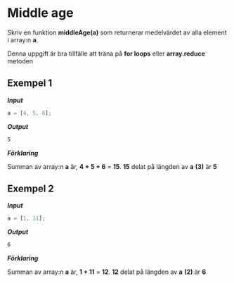 # Middle age

Skriv en funktion **middleAge(a)** som returnerar medelvärdet av alla element i array:n **a**.

Denna uppgift är bra tillfälle att träna på **for loops** eller **array.reduce** metoden

## Exempel 1

**_Input_**

```js
a = [4, 5, 6];
```

**_Output_**

```bash
5
```

**_Förklaring_**

Summan av array:n **a** är, **4 + 5 + 6** = **15**. **15** delat på längden av **a** **(3)** är **5**

## Exempel 2

**_Input_**

```js
a = [1, 11];
```

**_Output_**

```bash
6
```

**_Förklaring_**

Summan av array:n **a** är, **1 + 11** = **12**. **12** delat på längden av **a** **(2)** är **6**
